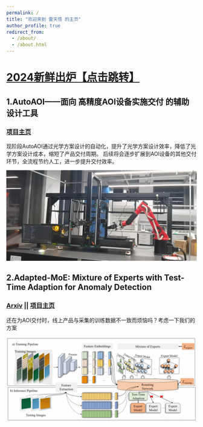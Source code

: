 ```yaml
---
permalink: /
title: "欢迎来到 雷天悟 的主页"
author_profile: true
redirect_from: 
  - /about/
  - /about.html
---
```




# [2024新鲜出炉【点击跳转】](https://ray3572.github.io/news2024/)
## 1.AutoAOI——面向 **高精度AOI设备实施交付** 的辅助设计工具
### [项目主页](https://ray3572.github.io/AutoAOI_web)
现阶段AutoAOI通过光学方案设计的自动化，提升了光学方案设计效率，降低了光学方案设计成本，缩短了产品交付周期。
后续将会逐步扩展到AOI设备的其他交付环节，全流程节约人工，进一步提升交付效率。
<center>
  <img src="\images\/autoaoi\/devices.png">
</center>


## 2.Adapted-MoE: Mixture of Experts with Test-Time Adaption for Anomaly Detection 
### [Arxiv](https://arxiv.org/pdf/2409.05611) || [项目主页](https://ray3572.github.io/AdaptedMoE_web)
还在为AOI交付时，线上产品与采集的训练数据不一致而烦恼吗？考虑一下我们的方案
<center>
  <img src="\images\adaptedmoe\overview.png">
</center>







